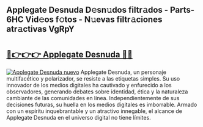 ## Applegate Desnuda D𝚎sn𝚞dos filtr𝚊dos - Parts-6HC Vid𝚎os f𝚘tos - N𝚞evas filtr𝚊ciones atr𝚊ctivas VgRpY

# <h2><a href="http://mb4rjq.tromn.icu/?c=Applegate+Desnuda">🔗👉👉👉 Applegate Desnuda 🔗🔗</a></h2>

[![Applegate Desnuda nuevo](https://i.imgur.com/pEAQMta.gif)](http://mb4rjq.tromn.icu/?c=Applegate+Desnuda)
Applegate Desnuda, un personaje multifacético y polarizador, se resiste a las etiquetas simples. Su uso innovador de los medios digitales ha cautivado y enfurecido a los observadores, generando debates sobre identidad, ética y la naturaleza cambiante de las comunidades en línea. Independientemente de sus decisiones futuras, su huella en los medios digitales es imborrable. Armado con un espíritu inquebrantable y un atractivo innegable, el alcance de Applegate Desnuda en el universo digital no tiene límites.
